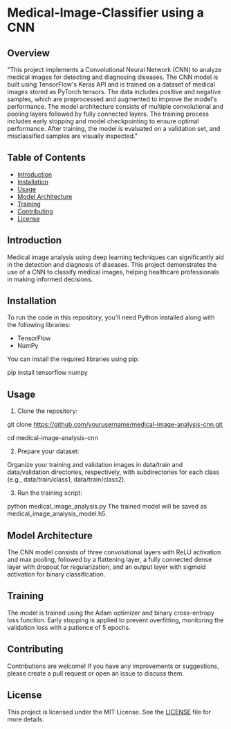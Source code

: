 # Medical-Image-Classifier using a CNN

## Overview

"This project implements a Convolutional Neural Network (CNN) to analyze medical images for detecting and diagnosing diseases. The CNN model is built using TensorFlow's Keras API and is trained on a dataset of medical images stored as PyTorch tensors. The data includes positive and negative samples, which are preprocessed and augmented to improve the model's performance. The model architecture consists of multiple convolutional and pooling layers followed by fully connected layers. The training process includes early stopping and model checkpointing to ensure optimal performance. After training, the model is evaluated on a validation set, and misclassified samples are visually inspected."

## Table of Contents

- [Introduction](#introduction)
- [Installation](#installation)
- [Usage](#usage)
- [Model Architecture](#model-architecture)
- [Training](#training)
- [Contributing](#contributing)
- [License](#license)

## Introduction

Medical image analysis using deep learning techniques can significantly aid in the detection and diagnosis of diseases. This project demonstrates the use of a CNN to classify medical images, helping healthcare professionals in making informed decisions.

## Installation

To run the code in this repository, you'll need Python installed along with the following libraries:
- TensorFlow
- NumPy

You can install the required libraries using pip:

pip install tensorflow numpy

## Usage
1. Clone the repository:

git clone https://github.com/yourusername/medical-image-analysis-cnn.git

cd medical-image-analysis-cnn

2. Prepare your dataset:

Organize your training and validation images in data/train and data/validation directories, respectively, with subdirectories for each class (e.g., data/train/class1, data/train/class2).

3. Run the training script:

python medical_image_analysis.py
The trained model will be saved as medical_image_analysis_model.h5.

## Model Architecture
The CNN model consists of three convolutional layers with ReLU activation and max pooling, followed by a flattening layer, a fully connected dense layer with dropout for regularization, and an output layer with sigmoid activation for binary classification.

## Training
The model is trained using the Adam optimizer and binary cross-entropy loss function. Early stopping is applied to prevent overfitting, monitoring the validation loss with a patience of 5 epochs.

## Contributing
Contributions are welcome! If you have any improvements or suggestions, please create a pull request or open an issue to discuss them.

## License
This project is licensed under the MIT License. See the [LICENSE](https://github.com/JaCar-868/Medical-Image-Classifier/blob/main/LICENSE) file for more details.
